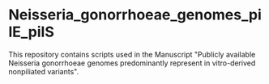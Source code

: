 # Neisseria_gonorrhoeae_genomes_pilE_pilS
This repository contains scripts used in the Manuscript "Publicly available Neisseria gonorrhoeae genomes predominantly represent in vitro-derived nonpiliated variants".
